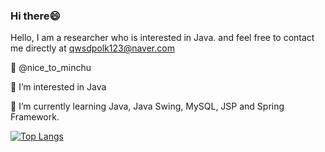 ### Hi there😄

Hello, I am a researcher who is interested in Java. and feel free to contact me directly at qwsdpolk123@naver.com

👋 @nice_to_minchu 

👀 I’m interested in Java 

🌱 I’m currently learning Java, Java Swing, MySQL, JSP and Spring Framework.

[![Top Langs](https://github-readme-stats.vercel.app/api/top-langs/?username=jegalminjoo&layout=compact)](https://github.com/jegalminjoo/github-readme-stats)


<!--
**jegalminjoo/jegalminjoo** is a ✨ _special_ ✨ repository because its `README.md` (this file) appears on your GitHub profile.

Here are some ideas to get you started:

- 🔭 I’m currently working on ...
- 🌱 I’m currently learning ...
- 👯 I’m looking to collaborate on ...
- 🤔 I’m looking for help with ...
- 💬 Ask me about ...
- 📫 How to reach me: ...
- 😄 Pronouns: ...
- ⚡ Fun fact: ...
-->
